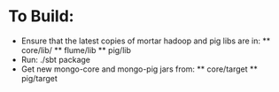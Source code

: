 # To Build:

* Ensure that the latest copies of mortar hadoop and pig libs are in:
** core/lib/
** flume/lib
** pig/lib
* Run: ./sbt package
* Get new mongo-core and mongo-pig jars from:
** core/target
** pig/target

